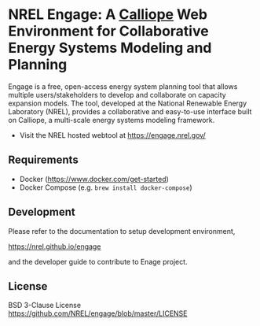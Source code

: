 # NREL Engage: A [Calliope](https://github.com/calliope-project/calliope) Web Environment for Collaborative Energy Systems Modeling and Planning

Engage is a free, open-access energy system planning tool that allows multiple users/stakeholders to develop and collaborate on capacity expansion models. The tool, developed at the National Renewable Energy Laboratory (NREL), provides a collaborative and easy-to-use interface built on Calliope, a multi-scale energy systems modeling framework.

- Visit the NREL hosted webtool at https://engage.nrel.gov/


## Requirements
- Docker (https://www.docker.com/get-started)
- Docker Compose (e.g. ```brew install docker-compose```)


## Development

Please refer to the documentation to setup development environment,

https://nrel.github.io/engage

and the developer guide to contribute to Enage project.

## License
BSD 3-Clause License
https://github.com/NREL/engage/blob/master/LICENSE